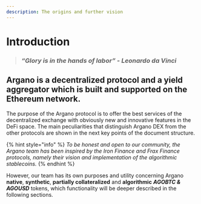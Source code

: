 ```yaml
---
description: The origins and further vision
---
```


# Introduction

> ### _**“Glory is in the hands of labor” - Leonardo da Vinci**_

## Argano is a decentralized protocol and a yield aggregator which is built and supported on the Ethereum network.

The purpose of the Argano protocol is to offer the best services of the decentralized exchange with obviously new and innovative features in the DeFi space. The main peculiarities that distinguish Argano DEX from the other protocols are shown in the next key points of the document structure.

{% hint style="info" %}
_To be honest and open to our community, the Argano team has been inspired by the Iron Finance and Frax Finance protocols, namely their vision and implementation of the algorithmic stablecoins._
{% endhint %}

However, our team has its own purposes and utility concerning Argano **native**, **synthetic**, **partially collateralized** and **algorithmic** _**AGOBTC & AGOUSD**_ tokens, which functionality will be deeper described in the following sections.

